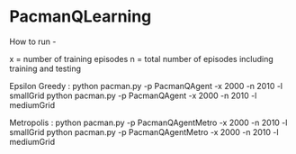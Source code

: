 # PacmanQLearning

How to run - 

x = number of training episodes
n = total number of episodes including training and testing

Epsilon Greedy :
    python pacman.py -p PacmanQAgent -x 2000 -n 2010 -l smallGrid
    python pacman.py -p PacmanQAgent -x 2000 -n 2010 -l mediumGrid

Metropolis :
    python pacman.py -p PacmanQAgentMetro -x 2000 -n 2010 -l smallGrid
    python pacman.py -p PacmanQAgentMetro -x 2000 -n 2010 -l mediumGrid
